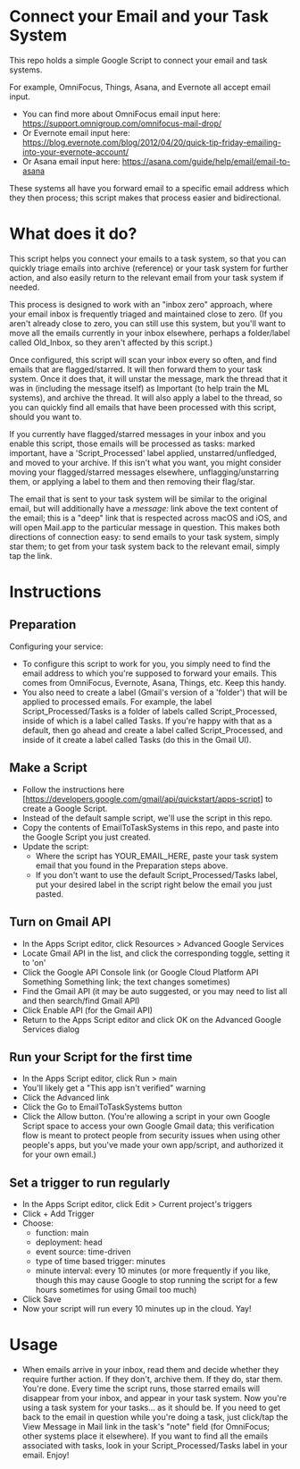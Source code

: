 # Connect your Email and your Task System
This repo holds a simple Google Script to connect your email and task systems.

For example, OmniFocus, Things, Asana, and Evernote all accept email input.
- You can find more about OmniFocus email input here:  https://support.omnigroup.com/omnifocus-mail-drop/
- Or Evernote email input here:  https://blog.evernote.com/blog/2012/04/20/quick-tip-friday-emailing-into-your-evernote-account/
- Or Asana email input here:  https://asana.com/guide/help/email/email-to-asana

These systems all have you forward email to a specific email address which they then process; this script makes that process easier and bidirectional.

# What does it do?
This script helps you connect your emails to a task system, so that you can quickly triage emails into archive (reference) or your task system for further action, and also easily return to the relevant email from your task system if needed.

This process is designed to work with an "inbox zero" approach, where your email inbox is frequently triaged and maintained close to zero.  (If you aren't already close to zero, you can still use this system, but you'll want to move all the emails currently in your inbox elsewhere, perhaps a folder/label called Old_Inbox, so they aren't affected by this script.)

Once configured, this script will scan your inbox every so often, and find emails that are flagged/starred.  It will then forward them to your task system.  Once it does that, it will unstar the message, mark the thread that it was in (including the message itself) as Important (to help train the ML systems), and archive the thread.  It will also apply a label to the thread, so you can quickly find all emails that have been processed with this script, should you want to.  

If you currently have flagged/starred messages in your inbox and you enable this script, those emails will be processed as tasks: marked important, have a 'Script_Processed' label applied, unstarred/unfledged, and moved to your archive.  If this isn't what you want, you might consider moving your flagged/starred messages elsewhere, unflagging/unstarring them, or applying a label to them and then removing their flag/star.

The email that is sent to your task system will be similar to the original email, but will additionally have a _message:_ link above the text content of the email; this is a "deep" link that is respected across macOS and iOS, and will open Mail.app to the particular message in question. This makes both directions of connection easy: to send emails to your task system, simply star them; to get from your task system back to the relevant email, simply tap the link.

# Instructions
## Preparation
Configuring your service:
- To configure this script to work for you, you simply need to find the email address to which you're supposed to forward your emails.  This comes from OmniFocus, Evernote, Asana, Things, etc.  Keep this handy.
- You also need to create a label (Gmail's version of a 'folder') that will be applied to processed emails. For example, the label Script_Processed/Tasks is a folder of labels called Script_Processed, inside of which is a label called Tasks. If you're happy with that as a default, then go ahead and create a label called Script_Processed, and inside of it create a label called Tasks (do this in the Gmail UI).

## Make a Script
- Follow the instructions here [https://developers.google.com/gmail/api/quickstart/apps-script] to create a Google Script.
- Instead of the default sample script, we'll use the script in this repo.
- Copy the contents of EmailToTaskSystems in this repo, and paste into the Google Script you just created.
- Update the script:
  - Where the script has YOUR_EMAIL_HERE, paste your task system email that you found in the Preparation steps above.
  - If you don't want to use the default Script_Processed/Tasks label, put your desired label in the script right below the email you just pasted.
  
## Turn on Gmail API
- In the Apps Script editor, click Resources > Advanced Google Services
- Locate Gmail API in the list, and click the corresponding toggle, setting it to 'on'
- Click the Google API Console link (or Google Cloud Platform API Something Something link; the text changes sometimes)
- Find the Gmail API (it may be auto suggested, or you may need to list all and then search/find Gmail API)
- Click Enable API (for the Gmail API)
- Return to the Apps Script editor and click OK on the Advanced Google Services dialog

## Run your Script for the first time
- In the Apps Script editor, click Run > main
- You'll likely get a "This app isn't verified" warning
- Click the Advanced link
- Click the Go to EmailToTaskSystems button
- Click the Allow button.  (You're allowing a script in your own Google Script space to access your own Google Gmail data; this verification flow is meant to protect people from security issues when using other people's apps, but you've made your own app/script, and authorized it for your own email.)

## Set a trigger to run regularly
- In the Apps Script editor, click Edit > Current project's triggers
- Click + Add Trigger
- Choose:
    - function: main
    - deployment: head
    - event source: time-driven
    - type of time based trigger: minutes
    - minute interval: every 10 minutes (or more frequently if you like, though this may cause Google to stop running the script for a few hours sometimes for using Gmail too much)
- Click Save
- Now your script will run every 10 minutes up in the cloud.  Yay!

# Usage
- When emails arrive in your inbox, read them and decide whether they require further action.  If they don't, archive them.  If they do, star them.  You're done.  Every time the script runs, those starred emails will disappear from your inbox, and appear in your task system.  Now you're using a task system for your tasks... as it should be.  If you need to get back to the email in question while you're doing a task, just click/tap the View Message in Mail link in the task's "note" field (for OmniFocus; other systems place it elsewhere).  If you want to find all the emails associated with tasks, look in your Script_Processed/Tasks label in your email.  Enjoy!
